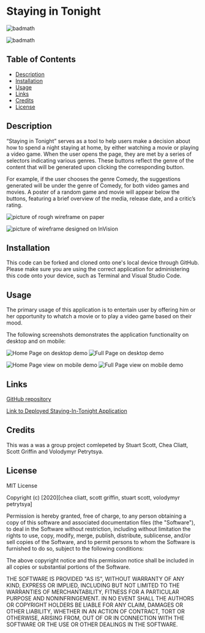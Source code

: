# Staying in Tonight


![badmath](https://img.shields.io/badge/staying--in--tonight-v%201.0-blue)

![badmath](https://img.shields.io/badge/MIT-license-brightgreen)


## Table of Contents

- [Description](#description)
- [Installation](#installation)
- [Usage](#usage)
- [Links](#links)
- [Credits](#credits)
- [License](#mit_license)

## Description

“Staying in Tonight” serves as a tool to help users make a decision about how to spend a night staying at home, by either watching a movie or playing a video game.
When the user opens the page, they are met by a series of selectors indicating various genres. These buttons reflect the genre of the content that will be generated upon clicking the corresponding button.

For example, if the user chooses the genre Comedy, the suggestions generated will be under the genre of Comedy, for both video games and movies. A poster of a random game and movie will appear below the buttons, featuring a brief overview of the media, release date, and a critic’s rating.


![picture of rough wireframe on paper](./Assets/images/wireframe-drawing.png)

![picture of wireframe designed on InVision](./Assets/images/wireframe-digital.png)

## Installation

This code can be forked and cloned onto one's local device through GitHub. Please make sure you are using the correct application for administering this code onto your device, such as Terminal and Visual Studio Code.

## Usage

The primary usage of this application is to entertain user by offering him or her opportunity to whatch a movie or to play a video game based on their mood.

The following screenshots demonstrates the application functionality on desktop and on mobile:

![Home Page  on desktop demo](./Assets/images/HomePage-desktop.png)
![Full Page  on desktop demo](./Assets/images/Desktop_view.png)

![Home Page view on mobile demo](./Assets/images/HomePage-mobile.png)
![Full Page view on mobile demo](./Assets/images/Mobile_view.png)



## Links

[GitHub repository](https://github.com/cheacliatt/Staying-in-Tonight-Generator "Repository")

[Link to Deployed Staying-In-Tonight Application](https://cheacliatt.github.io/Staying-in-Tonight-Generator/ "Pages")

## Credits

This was a was a group project comlepeted by Stuart Scott, Chea Cliatt, Scott Griffin and Volodymyr Petrytsya.


## License

MIT License

Copyright (c) [2020][chea cliatt, scott griffin, stuart scott, volodymyr petrytsya]

Permission is hereby granted, free of charge, to any person obtaining a copy
of this software and associated documentation files (the "Software"), to deal
in the Software without restriction, including without limitation the rights
to use, copy, modify, merge, publish, distribute, sublicense, and/or sell
copies of the Software, and to permit persons to whom the Software is
furnished to do so, subject to the following conditions:

The above copyright notice and this permission notice shall be included in all
copies or substantial portions of the Software.

THE SOFTWARE IS PROVIDED "AS IS", WITHOUT WARRANTY OF ANY KIND, EXPRESS OR
IMPLIED, INCLUDING BUT NOT LIMITED TO THE WARRANTIES OF MERCHANTABILITY,
FITNESS FOR A PARTICULAR PURPOSE AND NONINFRINGEMENT. IN NO EVENT SHALL THE
AUTHORS OR COPYRIGHT HOLDERS BE LIABLE FOR ANY CLAIM, DAMAGES OR OTHER
LIABILITY, WHETHER IN AN ACTION OF CONTRACT, TORT OR OTHERWISE, ARISING FROM,
OUT OF OR IN CONNECTION WITH THE SOFTWARE OR THE USE OR OTHER DEALINGS IN THE
SOFTWARE.
